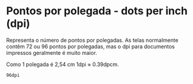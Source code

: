 # Pontos por polegada - dots per inch (dpi)

Representa o número de pontos por polegadas. As telas normalmente contêm 72 ou 96 pontos por polegadas, mas o dpi para documentos impressos geralmente é muito maior.

Como 1 polegada é 2,54 cm 1dpi ≈ 0.39dpcm.

```css
96dpi
```
